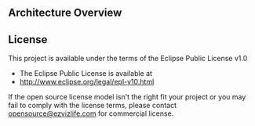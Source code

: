 ## Architecture Overview
   
## License
This project is available under the terms of the Eclipse Public License v1.0
* The Eclipse Public License is available at
*    http://www.eclipse.org/legal/epl-v10.html

 If the open source license model isn’t the right fit your project or you may fail to comply with the license terms, 
 please contact opensource@ezvizlife.com for commercial license.
